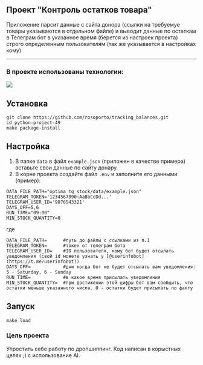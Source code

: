 ## Проект "Контроль остатков товара"
Приложение парсит данные с сайта донора (ссылки на требуемуе товары указываются в отдельном файле) и выводит данные по остаткам в Телеграм бот в указанное время (берется из настроек проекта) строго определенным пользователям (так же указывается в настройках кому)
<hr>

### В проекте использованы технологии:
![](https://img.shields.io/badge/language-python-blue)

## Установка
```
git clone https://github.com/rosoporto/tracking_balances.git
cd python-project-49
make package-install
```

## Настройка
1. В папке `data` в файл `example.json` (приложен в качестве примера) вставьте свои данные по сайту донару.
2. В корне проекта создайте файл `.env` и заполните его данными (пример):
```
DATA_FILE_PATH="optima_tg_stock/data/example.json"
TELEGRAM_TOKEN='1234567890:AaBbCcDd...'
TELEGRAM_USER_ID='9876543321'
DAYS_OFF=5,6
RUN_TIME="09:00"
MIN_STOCK_QUANTITY=0 
```
где
```
DATA_FILE_PATH=      #путь до файлы с ссылками из п.1
TELEGRAM_TOKEN=      #токен от телеграм бота
TELEGRAM_USER_ID=    #ID пользователя, кому бот будет отсылать уведомления (свой id можете узнать у [@userinfobot](https://t.me/userinfobot))
DAYS_OFF=            #дни когда бот не будет отсылать вам уведомления: 5 - Saturday, 6 - Sunday
RUN_TIME=            #в какое время присылать уведомления
MIN_STOCK_QUANTITY=  #при достижении этой цифры бот вам сообщить, что остатки меньше указанного числа. 0 - остатки будет присылать по факту
```

## Запуск
```
make load
```

### Цель проекта
Упростить себе работу по дропшиппинг.
Код написан в корыстных целях ;) c использование AI.